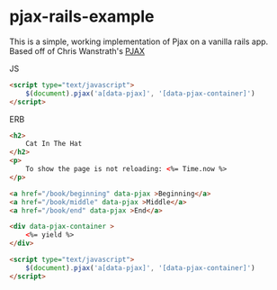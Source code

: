 pjax-rails-example
==================

This is a simple, working implementation of Pjax on a vanilla rails app. Based off of Chris Wanstrath's [PJAX](https://github.com/defunkt/jquery-pjax)


JS
```html
<script type="text/javascript">
	$(document).pjax('a[data-pjax]', '[data-pjax-container]')
</script>
```

ERB
```html
<h2>
	Cat In The Hat
</h2>
<p>
	To show the page is not reloading: <%= Time.now %>
</p>

<a href="/book/beginning" data-pjax >Beginning</a>
<a href="/book/middle" data-pjax >Middle</a>
<a href="/book/end" data-pjax >End</a>

<div data-pjax-container >
	<%= yield %>
</div>

<script type="text/javascript">
	$(document).pjax('a[data-pjax]', '[data-pjax-container]')
</script>
```
